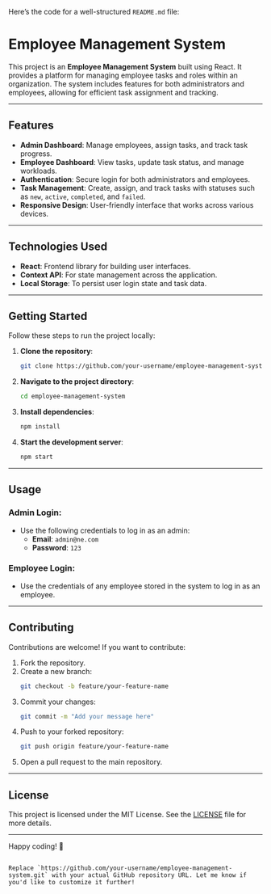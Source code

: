 Here’s the code for a well-structured `README.md` file: 

# Employee Management System

This project is an **Employee Management System** built using React. It provides a platform for managing employee tasks and roles within an organization. The system includes features for both administrators and employees, allowing for efficient task assignment and tracking.

---

## Features

- **Admin Dashboard**: Manage employees, assign tasks, and track task progress.
- **Employee Dashboard**: View tasks, update task status, and manage workloads.
- **Authentication**: Secure login for both administrators and employees.
- **Task Management**: Create, assign, and track tasks with statuses such as `new`, `active`, `completed`, and `failed`.
- **Responsive Design**: User-friendly interface that works across various devices.

---

## Technologies Used

- **React**: Frontend library for building user interfaces.
- **Context API**: For state management across the application.
- **Local Storage**: To persist user login state and task data.

---

## Getting Started

Follow these steps to run the project locally:

1. **Clone the repository**:
   ```bash
   git clone https://github.com/your-username/employee-management-system.git


2. **Navigate to the project directory**:
   ```bash
   cd employee-management-system
   ```

3. **Install dependencies**:
   ```bash
   npm install
   ```

4. **Start the development server**:
   ```bash
   npm start
   ```

---

## Usage

### Admin Login:
- Use the following credentials to log in as an admin:
  - **Email**: `admin@ne.com`
  - **Password**: `123`

### Employee Login:
- Use the credentials of any employee stored in the system to log in as an employee.

---

## Contributing

Contributions are welcome! If you want to contribute:

1. Fork the repository.
2. Create a new branch:
   ```bash
   git checkout -b feature/your-feature-name
   ```
3. Commit your changes:
   ```bash
   git commit -m "Add your message here"
   ```
4. Push to your forked repository:
   ```bash
   git push origin feature/your-feature-name
   ```
5. Open a pull request to the main repository.

---

## License

This project is licensed under the MIT License. See the [LICENSE](LICENSE) file for more details.

---

Happy coding! 🚀
```

Replace `https://github.com/your-username/employee-management-system.git` with your actual GitHub repository URL. Let me know if you'd like to customize it further!
